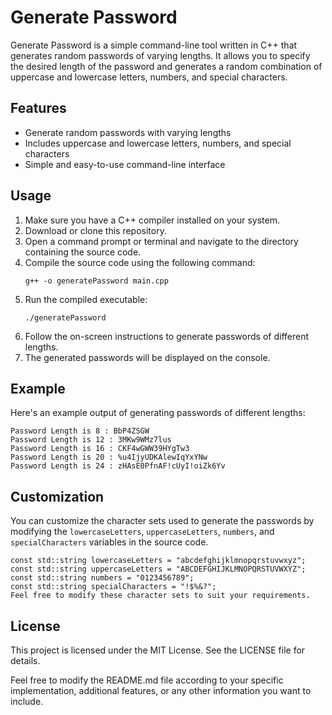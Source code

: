 # Generate Password

Generate Password is a simple command-line tool written in C++ that generates random passwords of varying lengths. It allows you to specify the desired length of the password and generates a random combination of uppercase and lowercase letters, numbers, and special characters.

## Features

- Generate random passwords with varying lengths
- Includes uppercase and lowercase letters, numbers, and special characters
- Simple and easy-to-use command-line interface

## Usage

1. Make sure you have a C++ compiler installed on your system.
2. Download or clone this repository.
3. Open a command prompt or terminal and navigate to the directory containing the source code.
4. Compile the source code using the following command:
   ```
   g++ -o generatePassword main.cpp
   ```
5. Run the compiled executable:
   ```
   ./generatePassword
   ```
6. Follow the on-screen instructions to generate passwords of different lengths.
7. The generated passwords will be displayed on the console.

## Example

Here's an example output of generating passwords of different lengths:

```
Password Length is 8 : BbP4ZSGW
Password Length is 12 : 3MKw9WMz7lus
Password Length is 16 : CKF4wGWW39HYgTw3
Password Length is 20 : %u4IjyUDKAlewIqYxYNw
Password Length is 24 : zHAsE0PfnAF!cUyI!oiZk6Yv
```

## Customization

You can customize the character sets used to generate the passwords by modifying the `lowercaseLetters`, `uppercaseLetters`, `numbers`, and `specialCharacters` variables in the source code.

```
const std::string lowercaseLetters = "abcdefghijklmnopqrstuvwxyz";
const std::string uppercaseLetters = "ABCDEFGHIJKLMNOPQRSTUVWXYZ";
const std::string numbers = "0123456789";
const std::string specialCharacters = "!$%&?";
Feel free to modify these character sets to suit your requirements.
```

## License

This project is licensed under the MIT License. See the LICENSE file for details.

Feel free to modify the README.md file according to your specific implementation, additional features, or any other information you want to include.
